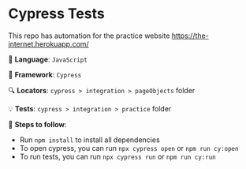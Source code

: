 # Cypress Tests

This repo has automation for the practice website https://the-internet.herokuapp.com/

:mega: **Language**: `JavaScript`

:construction: **Framework**: `Cypress`

:mag: **Locators**: `cypress > integration > pageObjects` folder

:bulb: **Tests**: `cypress > integration > practice` folder

:microscope: **Steps to follow**:

- Run `npm install` to install all dependencies
- To open cypress, you can run `npx cypress open` or `npm run cy:open`
- To run tests, you can run `npx cypress run` or `npm run cy:run`
